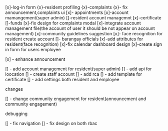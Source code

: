 [x]-log-in form
{x}-resident profiling
{x}-complaints
{x}- fix announcement,complaints ui
[x]- appointments
[x]-account mamangement(super admin)
[]-resident account managemnt
[x]-certificate
[]-funds
[x]-fix design for complaints modal
[x]-integrate account management file(the account of user it should be not appear on account management)
[x]-community guidelines
suggestion
[x]- face recognition for resident create account
[]- barangay officials
[x]-add attributes for resident(face recognition)
[x]-fix calendar dashboard design
[x]-create sign in form for users employee

[x] - enhance announcement



[] - add account management for resident(super admin)
[] - add api for loocation 
[] - create staff account
[] - add rca
[] - add template for certificate
[] - add settings both resident and employee



changes

[] - change community engagement for resident(announcement and community engagement)


debugging

[] - fix navigation
[] - fix design on both rbac